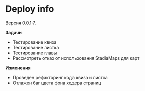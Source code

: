 # Deploy info

Версия 0.0.1:7.


**Задачи**

- Тестирование квиза
- Тестирование листка
- Тестирование главы
- Рассмотреть отказ от использования StadiaMaps для карт

**Изменения**

- Проведен рефакторинг кода квиза и листка
- Отлажен баг цвета фона хедера страниц

